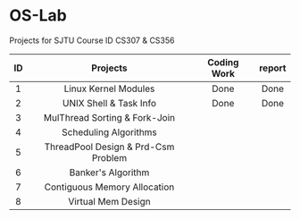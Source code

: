 # OS-Lab

Projects for SJTU Course ID CS307 & CS356

|ID| Projects | Coding Work | report |
| :------: | :------: | :---------: | :----: |
| 1 |     Linux Kernel Modules       |    Done    |   Done |
| 2 |       UNIX Shell & Task Info      |    Done    |  Done  |
| 3 |      MulThread Sorting & Fork-Join       |        |    |
| 4 |       Scheduling Algorithms      |        |    |
| 5 |    ThreadPool Design & Prd-Csm Problem        |        |    |
| 6 |      Banker's Algorithm       |        |    |
| 7 |    Contiguous Memory Allocation         |        |    |
| 8 |       Virtual Mem Design      |        |    |
